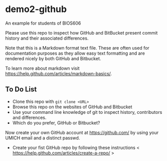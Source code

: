 # demo2-github
An example for students of BIOS606

Please use this repo to inspect how GitHub and BitBucket present commit history and their associated differences.

Note that this is a Markdown format text file. These are often used for documentation purposes as they allow easy 
text formatting and are rendered nicely by both GitHub and Bitbucket.

To learn more about markdown visit <https://help.github.com/articles/markdown-basics/>.

## To Do List
- Clone this repo with `git clone <URL>`
- Browse this repo on the websites of GitHub and Bitbucket
- Use your command line knowledge of git to inspect history, contributors and differences.
- Which do you prefer, GitHub or Bitbucket?

Now create your own GitHub account at <https://github.com/> by using your UMICH email and a distinct passwd.
- Create your fist GitHub repo by following these instructions < https://help.github.com/articles/create-a-repo/ >
 

